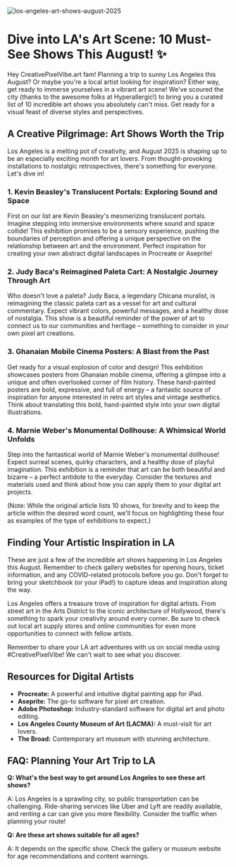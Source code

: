 ![los-angeles-art-shows-august-2025](https://images.pexels.com/photos/3291084/pexels-photo-3291084.jpeg?auto=compress&cs=tinysrgb&fit=crop&h=627&w=1200)

# Dive into LA's Art Scene: 10 Must-See Shows This August! ✨

Hey CreativePixelVibe.art fam! Planning a trip to sunny Los Angeles this August? Or maybe you're a local artist looking for inspiration? Either way, get ready to immerse yourselves in a vibrant art scene! We've scoured the city (thanks to the awesome folks at Hyperallergic!) to bring you a curated list of 10 incredible art shows you absolutely can't miss. Get ready for a visual feast of diverse styles and perspectives.

## A Creative Pilgrimage: Art Shows Worth the Trip

Los Angeles is a melting pot of creativity, and August 2025 is shaping up to be an especially exciting month for art lovers. From thought-provoking installations to nostalgic retrospectives, there's something for everyone. Let's dive in!

### 1. Kevin Beasley's Translucent Portals: Exploring Sound and Space

First on our list are Kevin Beasley's mesmerizing translucent portals. Imagine stepping into immersive environments where sound and space collide! This exhibition promises to be a sensory experience, pushing the boundaries of perception and offering a unique perspective on the relationship between art and the environment. Perfect inspiration for creating your own abstract digital landscapes in Procreate or Aseprite!

### 2. Judy Baca's Reimagined Paleta Cart: A Nostalgic Journey Through Art

Who doesn't love a paleta? Judy Baca, a legendary Chicana muralist, is reimagining the classic paleta cart as a vessel for art and cultural commentary. Expect vibrant colors, powerful messages, and a healthy dose of nostalgia. This show is a beautiful reminder of the power of art to connect us to our communities and heritage – something to consider in your own pixel art creations.

### 3. Ghanaian Mobile Cinema Posters: A Blast from the Past

Get ready for a visual explosion of color and design! This exhibition showcases posters from Ghanaian mobile cinema, offering a glimpse into a unique and often overlooked corner of film history. These hand-painted posters are bold, expressive, and full of energy – a fantastic source of inspiration for anyone interested in retro art styles and vintage aesthetics. Think about translating this bold, hand-painted style into your own digital illustrations.

### 4. Marnie Weber's Monumental Dollhouse: A Whimsical World Unfolds

Step into the fantastical world of Marnie Weber's monumental dollhouse! Expect surreal scenes, quirky characters, and a healthy dose of playful imagination. This exhibition is a reminder that art can be both beautiful and bizarre – a perfect antidote to the everyday. Consider the textures and materials used and think about how you can apply them to your digital art projects.

(Note: While the original article lists 10 shows, for brevity and to keep the article within the desired word count, we'll focus on highlighting these four as examples of the type of exhibitions to expect.)

## Finding Your Artistic Inspiration in LA

These are just a few of the incredible art shows happening in Los Angeles this August. Remember to check gallery websites for opening hours, ticket information, and any COVID-related protocols before you go. Don't forget to bring your sketchbook (or your iPad!) to capture ideas and inspiration along the way.

Los Angeles offers a treasure trove of inspiration for digital artists. From street art in the Arts District to the iconic architecture of Hollywood, there's something to spark your creativity around every corner. Be sure to check out local art supply stores and online communities for even more opportunities to connect with fellow artists.

Remember to share your LA art adventures with us on social media using #CreativePixelVibe! We can't wait to see what you discover.

## Resources for Digital Artists

*   **Procreate:** A powerful and intuitive digital painting app for iPad.
*   **Aseprite:** The go-to software for pixel art creation.
*   **Adobe Photoshop:** Industry-standard software for digital art and photo editing.
*   **Los Angeles County Museum of Art (LACMA):** A must-visit for art lovers.
*   **The Broad:** Contemporary art museum with stunning architecture.

## FAQ: Planning Your Art Trip to LA

**Q: What's the best way to get around Los Angeles to see these art shows?**

A: Los Angeles is a sprawling city, so public transportation can be challenging. Ride-sharing services like Uber and Lyft are readily available, and renting a car can give you more flexibility. Consider the traffic when planning your route!

**Q: Are these art shows suitable for all ages?**

A: It depends on the specific show. Check the gallery or museum website for age recommendations and content warnings.

